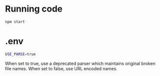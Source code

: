# Running code
``` bash
npm start
```

# .env
``` bash
USE_PARSE=true
```
When set to true, use a deprecated parser which maintains original broken file names.
When set to false, use URL encoded names.
